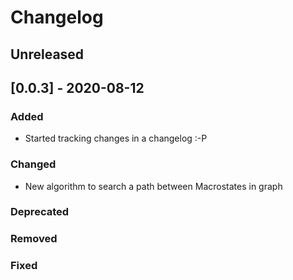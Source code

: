 # Changelog

## Unreleased

## [0.0.3] - 2020-08-12

### Added

- Started tracking changes in a changelog :-P

### Changed

- New algorithm to search a path between Macrostates in graph

### Deprecated

### Removed

### Fixed

